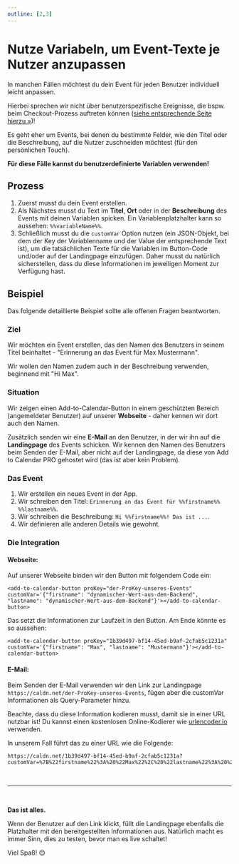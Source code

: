 ```yaml
---
outline: [2,3]
---
```


# Nutze Variabeln, um Event-Texte je Nutzer anzupassen

In manchen Fällen möchtest du dein Event für jeden Benutzer individuell leicht anpassen.

Hierbei sprechen wir nicht über benutzerspezifische Ereignisse, die bspw. beim Checkout-Prozess auftreten können ([siehe entsprechende Seite hierzu &raquo;](/de/recipes/dynamic-checkout))!

Es geht eher um Events, bei denen du bestimmte Felder, wie den Titel oder die Beschreibung, auf die Nutzer zuschneiden möchtest (für den persönlichen Touch).

**Für diese Fälle kannst du benutzerdefinierte Variablen verwenden!**

## Prozess

1. Zuerst musst du dein Event erstellen.
2. Als Nächstes musst du Text im **Titel**, **Ort** oder in der **Beschreibung** des Events mit deinen Variablen spicken.
Ein Variablenplatzhalter kann so aussehen: `%%variableName%%`.
3. Schließlich musst du die `customVar` Option nutzen (ein JSON-Objekt, bei dem der Key der Variablenname und der Value der entsprechende Text ist), um die tatsächlichen Texte für die Variablen im Button-Code und/oder auf der Landingpage einzufügen. Daher musst du natürlich sicherstellen, dass du diese Informationen im jeweiligen Moment zur Verfügung hast.

## Beispiel

Das folgende detaillierte Beispiel sollte alle offenen Fragen beantworten.

### Ziel

Wir möchten ein Event erstellen, das den Namen des Benutzers in seinem Titel beinhaltet - "Erinnerung an das Event für Max Mustermann".

Wir wollen den Namen zudem auch in der Beschreibung verwenden, beginnend mit "Hi Max".

### Situation

Wir zeigen einen Add-to-Calendar-Button in einem geschützten Bereich (angemeldeter Benutzer) auf unserer **Webseite** - daher kennen wir dort auch den Namen.

Zusätzlich senden wir eine **E-Mail** an den Benutzer, in der wir ihn auf die **Landingpage** des Events schicken. Wir kennen den Namen des Benutzers beim Senden der E-Mail, aber nicht auf der Landingpage, da diese von Add to Calendar PRO gehostet wird (das ist aber kein Problem).

### Das Event

1. Wir erstellen ein neues Event in der App.
2. Wir schreiben den Titel: `Erinnerung an das Event für %%firstname%% %%lastname%%`.
3. Wir schreiben die Beschreibung: `Hi %%firstname%%! Das ist ...`.
4. Wir definieren alle anderen Details wie gewohnt.

### Die Integration

#### Webseite:

Auf unserer Webseite binden wir den Button mit folgendem Code ein:

```
<add-to-calendar-button proKey="der-ProKey-unseres-Events" customVar='{"firstname": "dynamischer-Wert-aus-dem-Backend", "lastname": "dynamischer-Wert-aus-dem-Backend"}'></add-to-calendar-button>
```

Das setzt die Informationen zur Laufzeit in den Button. Am Ende könnte es so aussehen:

```
<add-to-calendar-button proKey="1b39d497-bf14-45ed-b9af-2cfab5c1231a" customVar='{"firstname": "Max", "lastname": "Mustermann"}'></add-to-calendar-button>
```

#### E-Mail:

Beim Senden der E-Mail verwenden wir den Link zur Landingpage `https://caldn.net/der-ProKey-unseres-Events`, fügen aber die customVar Informationen als Query-Parameter hinzu.

Beachte, dass du diese Information kodieren musst, damit sie in einer URL nutzbar ist! Du kannst einen kostenlosen Online-Kodierer wie [urlencoder.io](https://www.urlencoder.io/) verwenden.

In unserem Fall führt das zu einer URL wie die Folgende:

```
https://caldn.net/1b39d497-bf14-45ed-b9af-2cfab5c1231a?customVar=%7B%22firstname%22%3A%20%22Max%22%2C%20%22lastname%22%3A%20%22Mustermann%22%7D
```

<br />

--- 

<br />

**Das ist alles.**

Wenn der Benutzer auf den Link klickt, füllt die Landingpage ebenfalls die Platzhalter mit den bereitgestellten Informationen aus. Natürlich macht es immer Sinn, dies zu testen, bevor man es live schaltet!

Viel Spaß! 😊